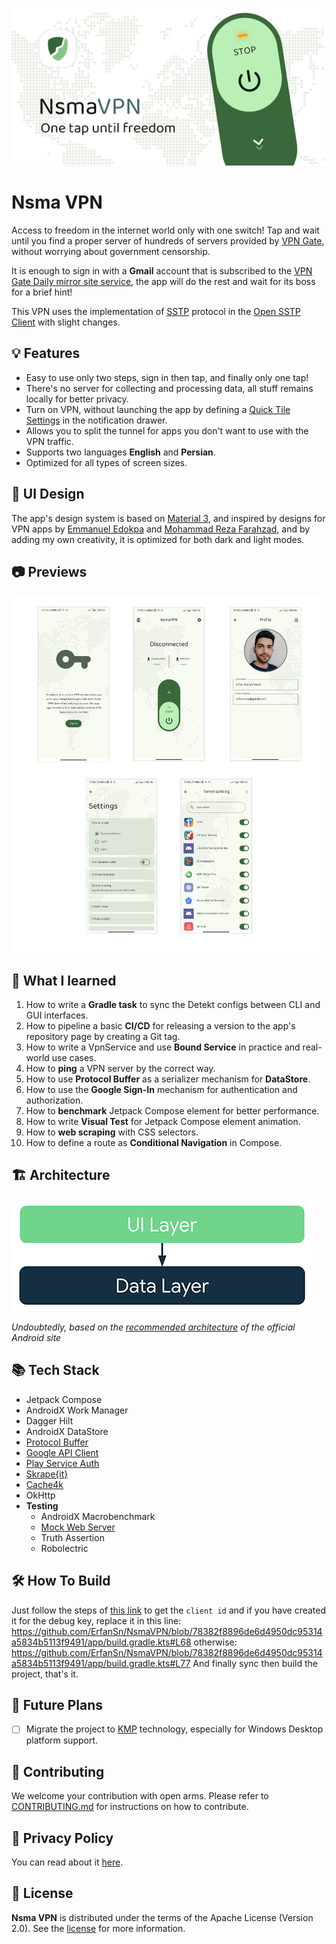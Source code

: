 ![Nsma VPN banner](/image/nsmavpn_banner.png)

# Nsma VPN
Access to freedom in the internet world only with one switch! Tap and wait until you find a proper server of hundreds of servers provided by [VPN Gate](https://www.vpngate.net/en/), without worrying about government censorship.

It is enough to sign in with a **Gmail** account that is subscribed to the [VPN Gate Daily mirror site service](http://109.111.243.206:17579/en/mail.aspx), the app will do the rest and wait for its boss for a brief hint!

This VPN uses the implementation of [SSTP](https://en.wikipedia.org/wiki/Secure_Socket_Tunneling_Protocol) protocol in the [Open SSTP Client](https://github.com/kittoku/Open-SSTP-Client) with slight changes.

## 💡 Features
- Easy to use only two steps, sign in then tap, and finally only one tap!
- There's no server for collecting and processing data, all stuff remains locally for better privacy.
- Turn on VPN, without launching the app by defining a [Quick Tile Settings](https://developer.android.com/develop/ui/views/quicksettings-tiles) in the notification drawer.
- Allows you to split the tunnel for apps you don't want to use with the VPN traffic.
- Supports two languages **English** and **Persian**.
- Optimized for all types of screen sizes.

## 🎨 UI Design
The app's design system is based on [Material 3](https://m3.material.io/), and inspired by designs for VPN apps by [Emmanuel Edokpa](https://dribbble.com/shots/16222592-TrueVPN-Mobile-App-Design/attachments/8084727?mode=media) and [Mohammad Reza Farahzad](https://dribbble.com/shots/14840886/attachments/6550059?mode=media), and by adding my own creativity, it is optimized for both dark and light modes.

## 📷 Previews
![Screenshots](/image/screenshots.png)

## 🏫 What I learned
1. How to write a **Gradle task** to sync the Detekt configs between CLI and GUI interfaces.
2. How to pipeline a basic **CI/CD** for releasing a version to the app's repository page by creating a Git tag.
3. How to write a VpnService and use **Bound Service** in practice and real-world use cases.
4. How to **ping** a VPN server by the correct way.
5. How to use **Protocol Buffer** as a serializer mechanism for **DataStore**.
6. How to use the **Google Sign-In** mechanism for authentication and authorization.
7. How to **benchmark** Jetpack Compose element for better performance.
8. How to write **Visual Test** for Jetpack Compose element animation.
9. How to **web scraping** with CSS selectors.
10. How to define a route as **Conditional Navigation** in Compose.

## 🏗️ Architecture
![Architecture scheme](/image/architecture.png)

*Undoubtedly, based on the [recommended architecture](https://developer.android.com/topic/architecture) of the official Android site*

## 📚 Tech Stack
- Jetpack Compose
- AndroidX Work Manager
- Dagger Hilt
- AndroidX DataStore
- [Protocol Buffer](https://protobuf.dev/)
- [Google API Client](https://developers.google.com/api-client-library/java)
- [Play Service Auth](https://developers.google.com/android/guides/overview)
- [Skrape{it}](https://github.com/skrapeit/skrape.it)
- [Cache4k](https://github.com/ReactiveCircus/cache4k)
- OkHttp
- **Testing**
  - AndroidX Macrobenchmark
  - [Mock Web Server](https://github.com/square/okhttp/tree/master/mockwebserver)
  - Truth Assertion
  - Robolectric

## 🛠️ How To Build
Just follow the steps of [this link](https://developers.google.com/identity/sign-in/android/legacy-gsi-start#configure-a-google-api-console-project) to get the `client id` and if you have created it for the debug key, replace it in this line:
https://github.com/ErfanSn/NsmaVPN/blob/78382f8896de6d4950dc95314a5834b5113f9491/app/build.gradle.kts#L68
otherwise:
https://github.com/ErfanSn/NsmaVPN/blob/78382f8896de6d4950dc95314a5834b5113f9491/app/build.gradle.kts#L77
And finally sync then build the project, that's it.

## 🔮 Future Plans
- [ ] Migrate the project to [KMP](https://kotlinlang.org/docs/multiplatform.html) technology, especially for Windows Desktop platform support.

## 🤝 Contributing
We welcome your contribution with open arms. Please refer to [CONTRIBUTING.md](/CONTRIBUTING.md) for instructions on how to contribute.

## 🔏 Privacy Policy
You can read about it [here](/PRIVACY_POLICY.md).

## 📜 License
**Nsma VPN** is distributed under the terms of the Apache License (Version 2.0).
See the [license](/LICENSE) for more information.
